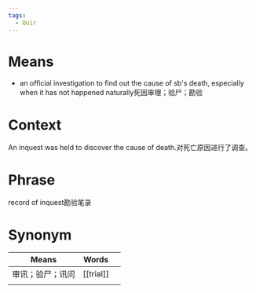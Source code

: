 ```yaml
---
tags:
  - Quir
---
```

# Means
- an official investigation to find out the cause of sb's death, especially when it has not happened naturally死因审理；验尸；勘验
# Context
An inquest was held to discover the cause of death.对死亡原因进行了调查。
# Phrase
record of inquest勘验笔录
# Synonym
| Means    | Words     |     |
| -------- | --------- | --- |
| 审讯；验尸；讯问 | [[trial]] |     |
|          |           |     |
